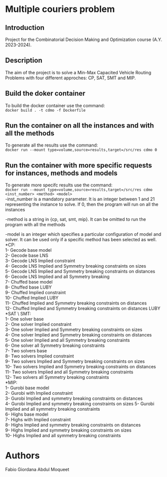 # Multiple couriers problem

## Introduction
Project for the Combinatorial Decision Making and Optimization course (A.Y. 2023-2024). 

## Description
The aim of the project is to solve a Min-Max Capacited Vehicle Routing Problems with four different approches: CP, SAT, SMT and MIP.

## Build the doker container
To build the docker container use the command:   
`docker build . -t cdmo -f Dockerfile`

## Run the container on all the instances and with all the methods
To generate all the results use the command:  
`docker run --mount type=volume,source=results,target=/src/res cdmo 0`

## Run the container with more specific requests for instances, methods and models
To generate more specifc results use the command:  
`docker run --mount type=volume,source=results,target=/src/res cdmo <inst_number> <method> <model>`  
-inst_number is a mandatory parameter. It is an integer between 1 and 21 representing the instance to solve. If 0, then the program will run on all the instances

-method is a string in {cp, sat, smt, mip}. It can be omitted to run the program with all the methods

-model is an integer which specifies a particular configuration of model and solver. It can be used only if a specific method has been selected as well.  
    *CP:  
        1- Gecode base model  
        2- Gecode base LNS  
        3- Gecode LNS Implied constraint  
        4- Gecode LNS Implied and Symmetry breaking constraints on sizes  
        5- Gecode LNS Implied and Symmetry breaking constraints on distances  
        6- Gecode LNS Implied and all Symmetry breaking  
        7- Chuffed base model  
        8- Chuffed base LUBY  
        9- Chuffed Implied constraint  
        10- Chuffed Implied LUBY  
        11- Chuffed Implied and Symmetry breaking constraints on distances   
        12- Chuffed Implied and Symmetry breaking constraints on distances LUBY  
    *SAT \ SMT:  
        1- One solver base  
        2- One solver Implied constraint  
        3- One solver Implied and Symmetry breaking constraints on sizes  
        4- One solver Implied and Symmetry breaking constraints on distances  
        5- One solver Implied and all Symmetry breaking constraints  
        6- One solver all Symmetry breaking constraints  
        7- Two solvers base  
        8- Two solvers Implied constraint  
        9- Two solvers Implied and Symmetry breaking constraints on sizes  
        10- Two solvers Implied and Symmetry breaking constraints on distances  
        11- Two solvers Implied and all Symmetry breaking constraints  
        12- Two solvers all Symmetry breaking constraints  
    *MIP:  
        1- Gurobi base model  
        2- Gurobi with Implied constraint  
        3- Gurobi Implied and symmetry breaking constraints on distances  
        4- Gurobi Implied and symmetry breaking constraints on sizes 
        5- Gurobi Implied and all symmetry breaking constraints  
        6- Highs base model    
        7- Highs with Implied constraint    
        8- Highs Implied and symmetry breaking constraints on distances    
        9- Highs Implied and symmetry breaking constraints on sizes   
        10- Highs Implied and all symmetry breaking constraints   

# Authors
Fabio Giordana
Abdul Moqueet
